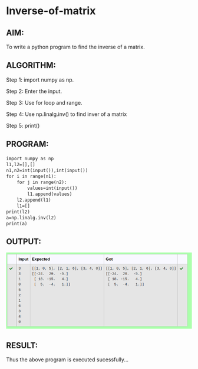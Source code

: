 # Inverse-of-matrix

## AIM:
To write a python program to find the inverse of a matrix.

## ALGORITHM:
Step 1:
import numpy as np.

Step 2:
Enter the input.

Step 3:
Use for loop and range.

Step 4:
Use np.linalg.inv() to find inver of a matrix

Step 5:
print()


## PROGRAM:
```
import numpy as np
l1,l2=[],[]
n1,n2=int(input()),int(input())
for i in range(n1):
    for j in range(n2):
        values=int(input())
        l1.append(values)
    l2.append(l1)
    l1=[]
print(l2)
a=np.linalg.inv(l2)
print(a)
```

## OUTPUT:
![output](./tr.png)

## RESULT:
Thus the above program is executed sucessfully...

